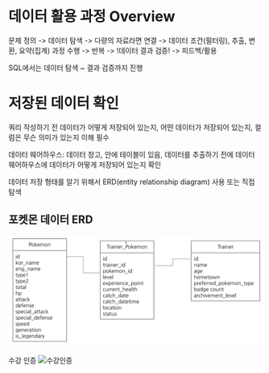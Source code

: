 # 데이터 활용 과정 Overview

문제 정의 -> 데이터 탐색 -> 다량의 자료라면 연결 -> 데이터 조건(필터링), 추출, 변환, 요약(집계) 과정 수행 -> 반복 -> !데이터 결과 검증! -> 피드백/활용

SQL에서는 데이터 탐색 ~ 결과 검증까지 진행


# 저장된 데이터 확인

쿼리 작성하기 전 데이터가 어떻게 저장되어 있는지, 어떤 데이터가 저장되어 있는지, 컬럼은 무슨 의미가 있는지 이해 필수

데이터 웨어하우스: 데이터 창고, 안에 테이블이 있음, 데이터를 추출하기 전에 데이터 웨어하우스에 데이터가 어떻게 저장되어 있는지 확인

데이터 저장 형태를 알기 위해서 ERD(entity relationship diagram) 사용 또는 직접 탐색

## 포켓몬 데이터 ERD
![포켓몬 ERD](./images/study1/IMG_02464A921F55-1.jpeg)


수강 인증
![수강인증](./images/study1/스크린샷%202024-09-16%20오전%2011.58.23.png)


